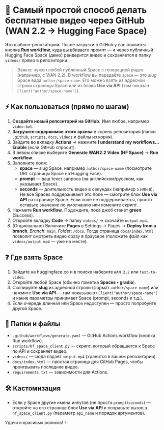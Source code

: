 # 🚀 Самый простой способ делать бесплатные видео через GitHub (WAN 2.2 → Hugging Face Space)

Это шаблон-репозиторий. После загрузки в GitHub у вас появится кнопка **Run workflow**, куда вы вбиваете промпт — и через публичный Hugging Face Space (демо) рендерится видео и сохраняется в папку `videos/` прямо в репозитории.

> Важно: нужен любой публичный Space с генерацией видео (например, с WAN 2.2). В workflow вы передаёте `space` — это *slug* Space вида `author/space-name`. Его можно взять из адресной строки страницы Space или из блока **Use via API** (там показан `Client("author/space-name")`).

## ⚡ Как пользоваться (прямо по шагам)

1. **Создайте новый репозиторий на GitHub.** Имя любое, например `video-bot`.
2. **Загрузите содержимое этого архива** в корень репозитория (папки `.github`, `scripts`, `docs`, `videos` и файлы из корня).
3. Зайдите во вкладку **Actions** → нажмите **I understand my workflows… Enable** (если GitHub спросит).
4. В левом списке выберите **Generate WAN2.2 Video (HF Space)** → **Run workflow**.
5. Заполните поля:
   - **space** — slug Space, например `author/space-name` (посмотрите URL страницы Space на Hugging Face).
   - **prompt** — ваш текст запроса (на английском/русском, как указывает Space).
   - **seconds** — длительность видео в секундах (например `5` или `8`). Не все Spaces поддерживают это поле — смотрите блок **Use via API** на странице Space. Если поле не поддерживается, просто оставьте значение по умолчанию или измените скрипт.
6. Нажмите **Run workflow**. Подождите, пока джоб станет **green** (Success).
7. Откройте вкладку **Code** → папку `videos/` → скачайте `output.mp4`.
8. (Опционально) Включите **Pages** в Settings → Pages → **Deploy from a branch**, *Branch*: `main`, *Folder*: `/docs`. Тогда страница `docs/index.html` позволит смотреть видео сразу в браузере (положите файл как `videos/output.mp4` — уже на месте).

## ❓ Где взять Space
1. Зайдите на huggingface.co и в поиске наберите `WAN 2.2` или `text-to-video`.
2. Откройте любой Space (обычно пометка **Spaces • gradio**).
3. Скопируйте **slug** из адресной строки (формат `author/space-name`) или нажмите **Use via API** — там показывают `Client("author/space-name")` и какие параметры принимает Space (prompt, seconds и т.д.).
4. Если очередь длинная или Space недоступен — просто попробуйте другой Space.

## 🧩 Папки и файлы
- `.github/workflows/generate.yaml` — GitHub Actions workflow (кнопка Run workflow).
- `scripts/hf_space_client.py` — скрипт, который обращается к Space по API и сохраняет видео.
- `videos/` — сюда падает `output.mp4` (хранится в вашем репозитории).
- `docs/index.html` — простая страница для GitHub Pages, чтобы проигрывать последнее видео.
- `requirements.txt` — зависимости для Actions.

## 🛠️ Кастомизация
- Если у Space другие имена инпутов (не просто `prompt`/`seconds`) — откройте на его странице блок **Use via API** и поправьте вызов в `hf_space_client.py` (параметр `api_name` и порядок аргументов).

Удачи и красивых роликов! ✨
